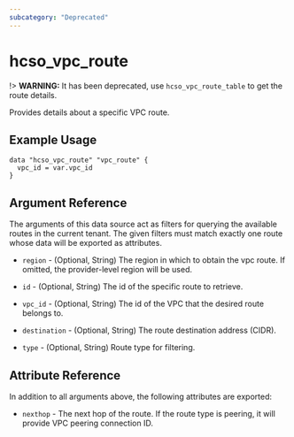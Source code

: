 ```yaml
---
subcategory: "Deprecated"
---
```


# hcso_vpc_route

!> **WARNING:** It has been deprecated, use `hcso_vpc_route_table` to get the route details.

Provides details about a specific VPC route.

## Example Usage

```hcl
data "hcso_vpc_route" "vpc_route" {
  vpc_id = var.vpc_id
}
```

## Argument Reference

The arguments of this data source act as filters for querying the available routes in the current tenant. The given
filters must match exactly one route whose data will be exported as attributes.

* `region` - (Optional, String) The region in which to obtain the vpc route. If omitted, the provider-level region will
  be used.

* `id` - (Optional, String) The id of the specific route to retrieve.

* `vpc_id` - (Optional, String) The id of the VPC that the desired route belongs to.

* `destination` - (Optional, String) The route destination address (CIDR).

* `type` - (Optional, String) Route type for filtering.

## Attribute Reference

In addition to all arguments above, the following attributes are exported:

* `nexthop` - The next hop of the route. If the route type is peering, it will provide VPC peering connection ID.
